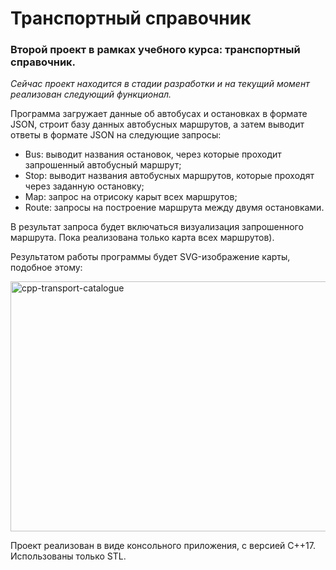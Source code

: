 # Транспортный справочник
### Второй проект в рамках учебного курса: транспортный справочник.

*Сейчас проект находится в стадии разработки и на текущий момент реализован следующий функционал.*

Программа загружает данные об автобусах и остановках в формате JSON, строит базу данных автобусных маршрутов, а затем выводит ответы в формате JSON на следующие запросы:

- Bus: выводит названия остановок, через которые проходит запрошенный автобусный маршрут;
- Stop: выводит названия автобусных маршрутов, которые проходят через заданную остановку;
- Map: запрос на отрисоку карыт всех маршрутов;
- Route: запросы на построение маршрута между двумя остановками.

В результат запроса будет включаться визуализация запрошенного маршрута. Пока реализована только карта всех маршрутов).

Результатом работы программы будет SVG-изображение карты, подобное этому:

<img src="https://pictures.s3.yandex.net/resources/illustration_1650925674.svg" alt="cpp-transport-catalogue" width="800" height="400">

Проект реализован в виде консольного приложения, с версией C++17. Использованы только STL.

